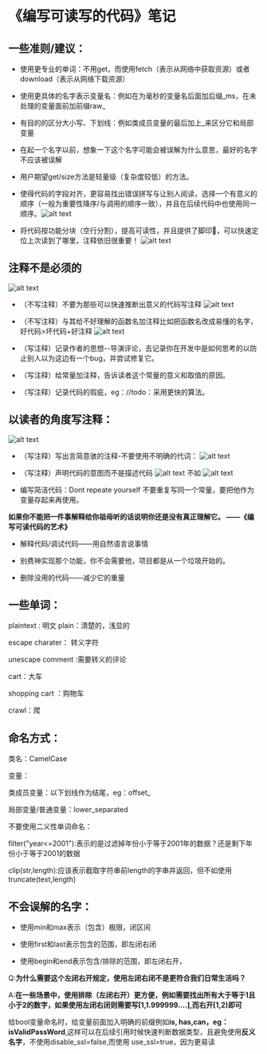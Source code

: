 # 《编写可读写的代码》笔记

## 一些准则/建议：

- 使用更专业的单词：不用get，而使用fetch（表示从网络中获取资源）或者download（表示从网络下载资源）

- 使用更具体的名字表示变量名：例如在为毫秒的变量名后面加后缀_ms，在未处理的变量面前加前缀raw_

- 有目的的区分大小写、下划线：例如类成员变量的最后加上_来区分它和局部变量

- 在起一个名字以前，想象一下这个名字可能会被误解为什么意思，最好的名字不应该被误解

- 用户期望get/size方法是轻量级（复杂度较低）的方法。

- 使得代码的字段对齐，更容易找出错误拼写与让别人阅读，选择一个有意义的顺序（一般为重要性降序/与调用的顺序一致），并且在后续代码中也使用同一顺序。![alt text](《编写可读写的代码》pic/image-2.png)

- 将代码按功能分块（空行分割），提高可读性，并且提供了脚印👣，可以快速定位上次读到了哪里，注释依旧很重要！
![alt text](《编写可读写的代码》pic/image-3.png)
## 注释不是必须的
![alt text](《编写可读写的代码》pic/image-4.png)

- （不写注释）不要为那些可以快速推断出意义的代码写注释
![alt text](《编写可读写的代码》pic/image-5.png)
- （不写注释）与其给不好理解的函数名加注释比如把函数名改成易懂的名字，好代码>坏代码+好注释
![alt text](《编写可读写的代码》pic/image-6.png)
- （写注释）记录作者的思想--导演评论，去记录你在开发中是如何思考的以防止别人以为这边有一个bug，并尝试修复它。

- （写注释）给常量加注释，告诉读者这个常量的意义和取值的原因。

- （写注释）记录代码的瑕疵，eg：//todo：采用更快的算法。

## 以读者的角度写注释：
![alt text](《编写可读写的代码》pic/image-7.png)

- （写注释）写出言简意骇的注释-不要使用不明确的代词：
![alt text](《编写可读写的代码》pic/image-8.png)

- （写注释）声明代码的意图而不是描述代码
![alt text](《编写可读写的代码》pic/image-9.png)
不如
![alt text](《编写可读写的代码》pic/image-10.png)
- 编写简洁代码：Dont repeate yourself 不要重复写同一个常量，要把他作为变量存起来再使用。

**如果你不能把一件事解释给你祖母听的话说明你还是没有真正理解它。 ——《编写可读代码的艺术》**

- 解释代码/调试代码——用自然语言说事情

- 别费神实现那个功能，你不会需要他，项目都是从一个垃圾开始的。

- 删除没用的代码——减少它的重量

## 一些单词：

plaintext : 明文 plain：清楚的，浅显的

escape charater： 转义字符

unescape comment :需要转义的评论

cart：大车

shopping cart ：购物车

crawl：爬

## 命名方式：

类名：CamelCase

变量：

类成员变量：以下划线作为结尾，eg：offset_

局部变量/普通变量：lower_separated

不要使用二义性单词命名：

filter("year<=2001"):表示的是过滤掉年份小于等于2001年的数据？还是剩下年份小于等于2001的数据

clip(str,length):应该表示截取字符串前length的字串并返回，但不如使用truncate(text,length)

## 不会误解的名字：

- 使用min和max表示（包含）极限，闭区间

- 使用first和last表示包含的范围，即左闭右闭

- 使用begin和end表示包含/排除的范围，即左闭右开，

Q:**为什么需要这个左闭右开规定，使用左闭右闭不是更符合我们日常生活吗？** 

A:**在一些场景中，使用排除（左闭右开）更方便，例如需要找出所有大于等于1且小于2的数字，如果使用左闭右闭则需要写[1,1.999999....],而右开[1,2)即可**

给bool变量命名时，给变量前面加入明确的前缀例如**is, has,can，eg：isValidPassWord**,这样可以在后续引用时候快速判断数据类型，且避免使用**反义名字**，不使用disable_ssl=false,而使用 use_ssl=true，因为更易读

